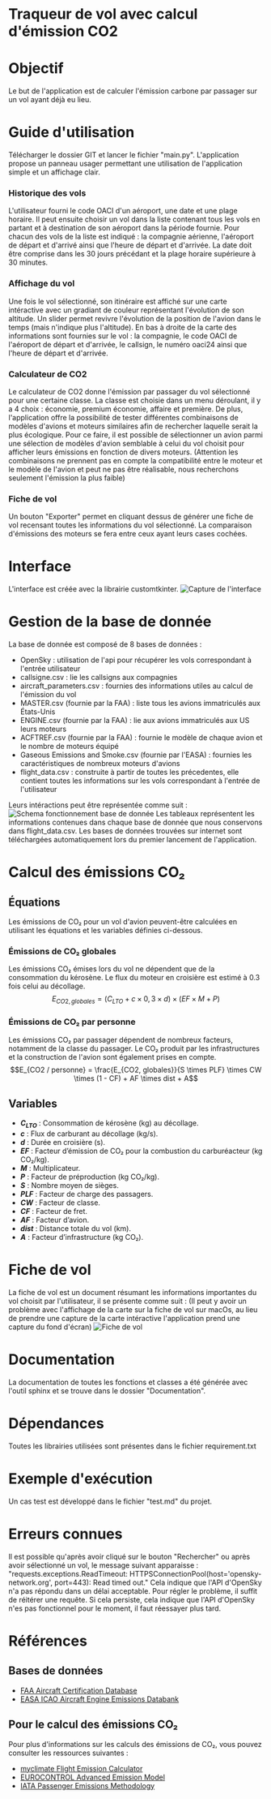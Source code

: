 # Traqueur de vol avec calcul d'émission CO2

# Objectif
Le but de l'application est de calculer l'émission carbone par passager sur un vol ayant déjà eu lieu.

# Guide d'utilisation
Télécharger le dossier GIT et lancer le fichier "main.py".
L'application propose un panneau usager permettant une utilisation de l'application simple et un affichage clair.
### Historique des vols
L'utilisateur fourni le code OACI d'un aéroport, une date et une plage horaire. Il peut ensuite choisir un vol dans la 
liste contenant tous les vols en partant et à destination de son aéroport dans la période fournie. Pour chacun des vols 
de la liste est indiqué : la compagnie aérienne, l'aéroport de départ et d'arrivé ainsi que l'heure de départ et d'arrivée. 
La date doit être comprise dans les 30 jours précédant et la plage horaire supérieure à 30 minutes.
### Affichage du vol
Une fois le vol sélectionné, son itinéraire est affiché sur une carte intéractive avec un gradiant de couleur 
représentant l'évolution de son altitude. Un slider permet revivre l'évolution de la position de l'avion dans le temps (mais n'indique plus l'altitude). 
En bas à droite de la carte des informations sont fournies sur le vol : la compagnie, le code OACI de l'aéroport de départ et d'arrivée,
le callsign, le numéro oaci24 ainsi que l'heure de départ et d'arrivée.
### Calculateur de CO2
Le calculateur de CO2 donne l'émission par passager du vol sélectionné pour une certaine classe. La classe est choisie 
dans un menu déroulant, il y a 4 choix : économie, premium économie, affaire et première.
De plus, l'application offre la possibilité de tester différentes combinaisons de modèles d'avions et moteurs similaires afin de 
rechercher laquelle serait la plus écologique. 
Pour ce faire, il est possible de sélectionner un avion parmi une sélection de modèles d'avion semblable à celui du vol choisit pour
afficher leurs émissions en fonction de divers moteurs.
(Attention les combinaisons ne prennent pas en compte la compatibilité entre 
le moteur et le modèle de l'avion et peut ne pas être réalisable, nous recherchons seulement l'émission la plus faible)
### Fiche de vol
Un bouton "Exporter" permet en cliquant dessus de générer une fiche de vol recensant toutes les informations du vol 
sélectionné. La comparaison d'émissions des moteurs se fera entre ceux ayant leurs cases cochées.

# Interface
L'interface est créée avec la librairie customtkinter.
![Capture de l'interface](FlightRadar/images/interface.png)

# Gestion de la base de donnée
La base de donnée est composé de 8 bases de données : 
- OpenSky : utilisation de l'api pour récupérer les vols correspondant à l'entrée utilisateur
- callsigne.csv : lie les callsigns aux compagnies
- aircraft_parameters.csv : fournies des informations utiles au calcul de l'émission du vol
- MASTER.csv (fournie par la FAA) : liste tous les avions immatriculés aux États-Unis
- ENGINE.csv (fournie par la FAA) : lie aux avions immatriculés aux US leurs moteurs 
- ACFTREF.csv (fournie par la FAA) : fournie le modèle de chaque avion et le nombre de moteurs équipé
- Gaseous Emissions and Smoke.csv (fournie par l'EASA) : fournies les caractéristiques de nombreux moteurs d'avions
- flight_data.csv : construite à partir de toutes les précedentes, elle contient toutes les informations sur les vols 
correspondant à l'entrée de l'utilisateur

Leurs intéractions peut être représentée comme suit :
![Schema fonctionnement base de donnée](FlightRadar/images/schemaBaseDeDonnees.png)
Les tableaux représentent les informations contenues dans chaque base de donnée que nous conservons dans
flight_data.csv. 
Les bases de données trouvées sur internet sont téléchargées automatiquement lors du premier lancement de l'application.

# Calcul des émissions CO₂
## Équations
Les émissions de CO₂ pour un vol d'avion peuvent-être calculées en utilisant les équations et les variables définies 
ci-dessous.
### Émissions de CO₂ globales
Les émissions CO₂ émises lors du vol ne dépendent que de la consommation du kérosène. Le flux du moteur en croisière est 
estimé à $0.3$ fois celui au décollage.
$$E_{CO2, globales} = (C_{LTO} + c \times 0,3 \times d) \times (EF \times M + P)$$
### Émissions de CO₂ par personne
Les émissions CO₂ par passager dépendent de nombreux facteurs, notamment de la classe du passager. Le CO₂ produit par 
les infrastructures et la construction de l'avion sont également prises en compte.
$$E_{CO2 / personne} = \frac{E_{CO2, globales}}{S \times PLF} \times CW \times (1 - CF) + AF \times dist + A$$
## Variables
- **$C_{LTO}$** : Consommation de kérosène (kg) au décollage.
- **$c$** : Flux de carburant au décollage (kg/s).
- **$d$** : Durée en croisière (s).
- **$EF$** : Facteur d’émission de CO₂ pour la combustion du carburéacteur (kg CO₂/kg).
- **$M$** : Multiplicateur.
- **$P$** : Facteur de préproduction (kg CO₂/kg).
- **$S$** : Nombre moyen de sièges.
- **$PLF$** : Facteur de charge des passagers.
- **$CW$** : Facteur de classe.
- **$CF$** : Facteur de fret.
- **$AF$** : Facteur d’avion.
- **$dist$** : Distance totale du vol (km).
- **$A$** : Facteur d’infrastructure (kg CO₂).

# Fiche de vol
La fiche de vol est un document résumant les informations importantes du vol choisit par l'utilisateur, il se présente comme suit :
(Il peut y avoir un problème avec l'affichage de la carte sur la fiche de vol sur macOs, au lieu de prendre une capture de 
la carte intéractive l'application prend une capture du fond d'écran)
![Fiche de vol](FlightRadar/images/fiche_vol.png)

# Documentation
La documentation de toutes les fonctions et classes a été générée avec l'outil sphinx et se trouve dans le dossier "Documentation".

# Dépendances
Toutes les librairies utilisées sont présentes dans le fichier requirement.txt

# Exemple d'exécution 
Un cas test est développé dans le fichier "test.md" du projet.

# Erreurs connues
Il est possible qu'après avoir cliqué sur le bouton "Rechercher" ou après avoir sélectionné un vol, le message suivant
apparaisse : 
"requests.exceptions.ReadTimeout: HTTPSConnectionPool(host='opensky-network.org', port=443): Read timed out."
Cela indique que l'API d'OpenSky n'a pas répondu dans un délai acceptable. Pour régler le problème, il suffit 
de réitérer une requête. Si cela persiste, cela indique que l'API d'OpenSky n'es pas fonctionnel pour le moment, 
il faut réessayer plus tard.

# Références
## Bases de données
- [FAA Aircraft Certification Database](https://www.faa.gov/licenses_certificates/aircraft_certification/aircraft_registry/releasable_aircraft_download)
- [EASA ICAO Aircraft Engine Emissions Databank](https://www.easa.europa.eu/en/domains/environment/icao-aircraft-engine-emissions-databank)
## Pour le calcul des émissions CO₂
Pour plus d'informations sur les calculs des émissions de CO₂, vous pouvez consulter les ressources suivantes :
- [myclimate Flight Emission Calculator](https://www.myclimate.org/en/information/about-myclimate/downloads/flight-emission-calculator/)
- [EUROCONTROL Advanced Emission Model](https://www.eurocontrol.int/model/advanced-emission-model)
- [IATA Passenger Emissions Methodology](https://www.iata.org/en/programs/environment/passenger-emissions-methodology/?_fs=16412957987-15131799132&_fsRef=https://services.iata.org/co2-connect-demo/#tab-1)